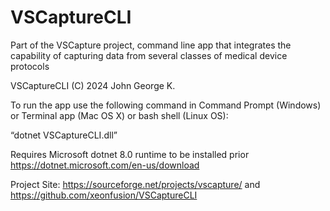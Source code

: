 # VSCaptureCLI
Part of the VSCapture project, command line app that integrates the capability of capturing data from several classes of medical device protocols

VSCaptureCLI (C) 2024 John George K.

To run the app use the following command in Command Prompt (Windows) or Terminal app (Mac OS X) or bash shell (Linux OS):

“dotnet VSCaptureCLI.dll”

Requires Microsoft dotnet 8.0 runtime to be installed prior https://dotnet.microsoft.com/en-us/download 

Project Site: https://sourceforge.net/projects/vscapture/ and https://github.com/xeonfusion/VSCaptureCLI
